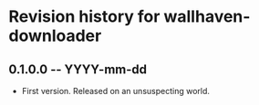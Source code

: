 # Revision history for wallhaven-downloader

## 0.1.0.0 -- YYYY-mm-dd

* First version. Released on an unsuspecting world.
